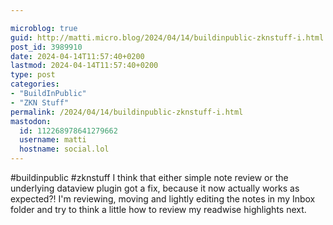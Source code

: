 ```yaml
---

microblog: true
guid: http://matti.micro.blog/2024/04/14/buildinpublic-zknstuff-i.html
post_id: 3989910
date: 2024-04-14T11:57:40+0200
lastmod: 2024-04-14T11:57:40+0200
type: post
categories:
- "BuildInPublic"
- "ZKN Stuff"
permalink: /2024/04/14/buildinpublic-zknstuff-i.html
mastodon:
  id: 112268978641279662
  username: matti
  hostname: social.lol
---
```

#buildinpublic #zknstuff I think that either simple note review or the underlying dataview plugin got a fix, because it now actually works as expected?! I'm reviewing, moving and lightly editing the notes in my Inbox folder and try to think a little how to review my readwise highlights next.
